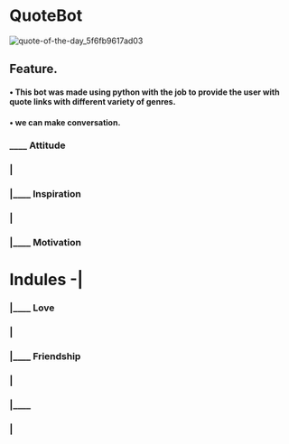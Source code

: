 
# QuoteBot
![quote-of-the-day_5f6fb9617ad03](https://user-images.githubusercontent.com/88123015/128791024-21a6a085-756b-4710-9a5b-72af5aa08f49.png)

## Feature.

#### • This bot was made using python with the job to provide the user with quote links with different variety of genres.
#### • we can make conversation.
          
###               ____ Attitude
###              |
###              |____ Inspiration
###              |
###              |____ Motivation
# Indules       -|
###              |____ Love 
###              |
###              |____ Friendship
###              |
###              |____ 
###              |
